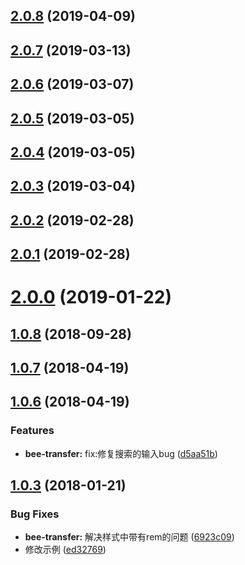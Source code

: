 <a name="2.0.8"></a>
## [2.0.8](https://github.com/tinper-bee/bee-transfer/compare/v2.0.7...v2.0.8) (2019-04-09)



<a name="2.0.7"></a>
## [2.0.7](https://github.com/tinper-bee/bee-transfer/compare/v2.0.6...v2.0.7) (2019-03-13)



<a name="2.0.6"></a>
## [2.0.6](https://github.com/tinper-bee/bee-transfer/compare/v2.0.5...v2.0.6) (2019-03-07)



<a name="2.0.5"></a>
## [2.0.5](https://github.com/tinper-bee/bee-transfer/compare/v2.0.4...v2.0.5) (2019-03-05)



<a name="2.0.4"></a>
## [2.0.4](https://github.com/tinper-bee/bee-transfer/compare/v2.0.3...v2.0.4) (2019-03-05)



<a name="2.0.3"></a>
## [2.0.3](https://github.com/tinper-bee/bee-transfer/compare/v2.0.2...v2.0.3) (2019-03-04)



<a name="2.0.2"></a>
## [2.0.2](https://github.com/tinper-bee/bee-transfer/compare/v2.0.1...v2.0.2) (2019-02-28)



<a name="2.0.1"></a>
## [2.0.1](https://github.com/tinper-bee/bee-transfer/compare/v2.0.0...v2.0.1) (2019-02-28)



<a name="2.0.0"></a>
# [2.0.0](https://github.com/tinper-bee/bee-transfer/compare/v1.0.8...v2.0.0) (2019-01-22)



<a name="1.0.8"></a>
## [1.0.8](https://github.com/tinper-bee/bee-transfer/compare/v1.0.7...v1.0.8) (2018-09-28)



<a name="1.0.7"></a>
## [1.0.7](https://github.com/tinper-bee/bee-transfer/compare/v1.0.6...v1.0.7) (2018-04-19)



<a name="1.0.6"></a>
## [1.0.6](https://github.com/tinper-bee/bee-transfer/compare/v1.0.3...v1.0.6) (2018-04-19)


### Features

* **bee-transfer:** fix:修复搜索的输入bug ([d5aa51b](https://github.com/tinper-bee/bee-transfer/commit/d5aa51b))



<a name="1.0.3"></a>
## [1.0.3](https://github.com/tinper-bee/bee-transfer/compare/6923c09...v1.0.3) (2018-01-21)


### Bug Fixes

* **bee-transfer:** 解决样式中带有rem的问题 ([6923c09](https://github.com/tinper-bee/bee-transfer/commit/6923c09))
* 修改示例 ([ed32769](https://github.com/tinper-bee/bee-transfer/commit/ed32769))



